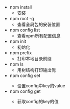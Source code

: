 - npm install 
    - 安装
- npm root -g
    - 查看全局包的安装位置
- npm config list
    - 查看npm所有配置信息
- npm init
    - 初始化
- npm prefix
    - 打印本地目录前缀
- npm ls
    - 用树结构打印输出俺
- npm config set <key> <value>
    - 设置config中key的value
- npm config get <key>
    - 获取config的key的值